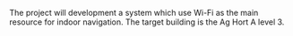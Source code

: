 The project will development a system which use Wi-Fi as the main resource for indoor navigation. The target building is the Ag Hort A level 3.